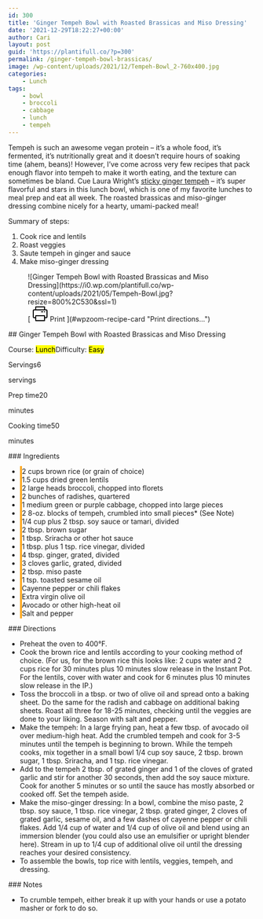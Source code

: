 ```yaml
---
id: 300
title: 'Ginger Tempeh Bowl with Roasted Brassicas and Miso Dressing'
date: '2021-12-29T18:22:27+00:00'
author: Cari
layout: post
guid: 'https://plantifull.co/?p=300'
permalink: /ginger-tempeh-bowl-brassicas/
image: /wp-content/uploads/2021/12/Tempeh-Bowl_2-760x400.jpg
categories:
    - Lunch
tags:
    - bowl
    - broccoli
    - cabbage
    - lunch
    - tempeh
---
```


Tempeh is such an awesome vegan protein – it’s a whole food, it’s fermented, it’s nutritionally great and it doesn’t require hours of soaking time (ahem, beans)! However, I’ve come across very few recipes that pack enough flavor into tempeh to make it worth eating, and the texture can sometimes be bland. Cue Laura Wright’s [sticky ginger tempeh](https://thefirstmess.com/2020/05/27/sticky-ginger-tempeh-recipe-coconut-rice/) – it’s super flavorful and stars in this lunch bowl, which is one of my favorite lunches to meal prep and eat all week. The roasted brassicas and miso-ginger dressing combine nicely for a hearty, umami-packed meal!

Summary of steps:

1. Cook rice and lentils
2. Roast veggies
3. Saute tempeh in ginger and sauce
4. Make miso-ginger dressing

<div class="wp-block-wpzoom-recipe-card-block-recipe-card header-content-align-left block-alignment-left recipe-card-noimage is-style-newdesign" id="wpzoom-recipe-card"><div class="recipe-card-image"> <figure> ![Ginger Tempeh Bowl with Roasted Brassicas and Miso Dressing](https://i0.wp.com/plantifull.co/wp-content/uploads/2021/05/Tempeh-Bowl.jpg?resize=800%2C530&ssl=1) <figcaption><div class="wpzoom-recipe-card-print-link"> [ <svg class="wpzoom-rcb-icon-print-link" height="32" viewbox="0 0 32 32" width="32" xmlns="http://www.w3.org/2000/svg"> <g data-name="Layer 55" id="Layer_55"> <path class="wpzoom-rcb-print-icon" d="M28,25H25a1,1,0,0,1,0-2h3a1,1,0,0,0,1-1V10a1,1,0,0,0-1-1H4a1,1,0,0,0-1,1V22a1,1,0,0,0,1,1H7a1,1,0,0,1,0,2H4a3,3,0,0,1-3-3V10A3,3,0,0,1,4,7H28a3,3,0,0,1,3,3V22A3,3,0,0,1,28,25Z"></path> <path class="wpzoom-rcb-print-icon" d="M25,31H7a1,1,0,0,1-1-1V20a1,1,0,0,1,1-1H25a1,1,0,0,1,1,1V30A1,1,0,0,1,25,31ZM8,29H24V21H8Z"></path> <path class="wpzoom-rcb-print-icon" d="M25,9a1,1,0,0,1-1-1V3H8V8A1,1,0,0,1,6,8V2A1,1,0,0,1,7,1H25a1,1,0,0,1,1,1V8A1,1,0,0,1,25,9Z"></path> <rect class="wpzoom-rcb-print-icon" height="2" width="2" x="24" y="11"></rect> <rect class="wpzoom-rcb-print-icon" height="2" width="4" x="18" y="11"></rect> </g> </svg> <span>Print</span> ](#wpzoom-recipe-card "Print directions...") </div> </figcaption> </figure> </div><div class="recipe-card-heading">## Ginger Tempeh Bowl with Roasted Brassicas and Miso Dressing

<span class="recipe-card-course">Course: <mark>Lunch</mark></span><span class="recipe-card-difficulty">Difficulty: <mark>Easy</mark></span></div><div class="recipe-card-details"><div class="details-items"><div class="detail-item detail-item-0"><span class="detail-item-icon oldicon oldicon-food" style="color: #FFA921;"></span><span class="detail-item-label">Servings</span>6

<span class="detail-item-unit">servings</span></div><div class="detail-item detail-item-1"><span class="detail-item-icon oldicon oldicon-clock" style="color: #FFA921;"></span><span class="detail-item-label">Prep time</span>20

<span class="detail-item-unit">minutes</span></div><div class="detail-item detail-item-2"><span class="detail-item-icon foodicons foodicons-cooking-food-in-a-hot-casserole" style="color: #FFA921;"></span><span class="detail-item-label">Cooking time</span>50

<span class="detail-item-unit">minutes</span></div></div></div><div class="recipe-card-ingredients">### Ingredients

- <span class="tick-circle" style="border: 2px solid #FFA921;"></span><span class="wpzoom-rcb-ingredient-name">2 cups brown rice (or grain of choice)</span>
- <span class="tick-circle" style="border: 2px solid #FFA921;"></span><span class="wpzoom-rcb-ingredient-name">1.5 cups dried green lentils</span>
- <span class="tick-circle" style="border: 2px solid #FFA921;"></span><span class="wpzoom-rcb-ingredient-name">2 large heads broccoli, chopped into florets</span>
- <span class="tick-circle" style="border: 2px solid #FFA921;"></span><span class="wpzoom-rcb-ingredient-name">2 bunches of radishes, quartered</span>
- <span class="tick-circle" style="border: 2px solid #FFA921;"></span><span class="wpzoom-rcb-ingredient-name">1 medium green or purple cabbage, chopped into large pieces</span>
- <span class="tick-circle" style="border: 2px solid #FFA921;"></span><span class="wpzoom-rcb-ingredient-name">2 8-oz. blocks of tempeh, crumbled into small pieces\* (See Note)</span>
- <span class="tick-circle" style="border: 2px solid #FFA921;"></span><span class="wpzoom-rcb-ingredient-name">1/4 cup plus 2 tbsp. soy sauce or tamari, divided</span>
- <span class="tick-circle" style="border: 2px solid #FFA921;"></span><span class="wpzoom-rcb-ingredient-name">2 tbsp. brown sugar</span>
- <span class="tick-circle" style="border: 2px solid #FFA921;"></span><span class="wpzoom-rcb-ingredient-name">1 tbsp. Sriracha or other hot sauce</span>
- <span class="tick-circle" style="border: 2px solid #FFA921;"></span><span class="wpzoom-rcb-ingredient-name">1 tbsp. plus 1 tsp. rice vinegar, divided</span>
- <span class="tick-circle" style="border: 2px solid #FFA921;"></span><span class="wpzoom-rcb-ingredient-name">4 tbsp. ginger, grated, divided</span>
- <span class="tick-circle" style="border: 2px solid #FFA921;"></span><span class="wpzoom-rcb-ingredient-name">3 cloves garlic, grated, divided</span>
- <span class="tick-circle" style="border: 2px solid #FFA921;"></span><span class="wpzoom-rcb-ingredient-name">2 tbsp. miso paste</span>
- <span class="tick-circle" style="border: 2px solid #FFA921;"></span><span class="wpzoom-rcb-ingredient-name">1 tsp. toasted sesame oil</span>
- <span class="tick-circle" style="border: 2px solid #FFA921;"></span><span class="wpzoom-rcb-ingredient-name">Cayenne pepper or chili flakes</span>
- <span class="tick-circle" style="border: 2px solid #FFA921;"></span><span class="wpzoom-rcb-ingredient-name">Extra virgin olive oil</span>
- <span class="tick-circle" style="border: 2px solid #FFA921;"></span><span class="wpzoom-rcb-ingredient-name">Avocado or other high-heat oil</span>
- <span class="tick-circle" style="border: 2px solid #FFA921;"></span><span class="wpzoom-rcb-ingredient-name">Salt and pepper</span>

</div><div class="recipe-card-directions">### Directions

- Preheat the oven to 400°F.
- Cook the brown rice and lentils according to your cooking method of choice. (For us, for the brown rice this looks like: 2 cups water and 2 cups rice for 30 minutes plus 10 minutes slow release in the Instant Pot. For the lentils, cover with water and cook for 6 minutes plus 10 minutes slow release in the IP.)
- Toss the broccoli in a tbsp. or two of olive oil and spread onto a baking sheet. Do the same for the radish and cabbage on additional baking sheets. Roast all three for 18-25 minutes, checking until the veggies are done to your liking. Season with salt and pepper.
- Make the tempeh: In a large frying pan, heat a few tbsp. of avocado oil over medium-high heat. Add the crumbled tempeh and cook for 3-5 minutes until the tempeh is beginning to brown. While the tempeh cooks, mix together in a small bowl 1/4 cup soy sauce, 2 tbsp. brown sugar, 1 tbsp. Sriracha, and 1 tsp. rice vinegar.
- Add to the tempeh 2 tbsp. of grated ginger and 1 of the cloves of grated garlic and stir for another 30 seconds, then add the soy sauce mixture. Cook for another 5 minutes or so until the sauce has mostly absorbed or cooked off. Set the tempeh aside.
- Make the miso-ginger dressing: In a bowl, combine the miso paste, 2 tbsp. soy sauce, 1 tbsp. rice vinegar, 2 tbsp. grated ginger, 2 cloves of grated garlic, sesame oil, and a few dashes of cayenne pepper or chili flakes. Add 1/4 cup of water and 1/4 cup of olive oil and blend using an immersion blender (you could also use an emulsifier or upright blender here). Stream in up to 1/4 cup of additional olive oil until the dressing reaches your desired consistency.
- To assemble the bowls, top rice with lentils, veggies, tempeh, and dressing.

</div><div class="recipe-card-notes">### Notes

- To crumble tempeh, either break it up with your hands or use a potato masher or fork to do so.

 </div><script type="application/ld+json">{"@context":"https:\/\/schema.org","@type":"Recipe","name":"Ginger Tempeh Bowl with Roasted Brassicas and Miso Dressing","image":["https:\/\/plantifull.co\/wp-content\/uploads\/2021\/05\/Tempeh-Bowl.jpg","https:\/\/plantifull.co\/wp-content\/uploads\/2021\/05\/Tempeh-Bowl-500x500.jpg","https:\/\/plantifull.co\/wp-content\/uploads\/2021\/05\/Tempeh-Bowl-500x375.jpg","https:\/\/plantifull.co\/wp-content\/uploads\/2021\/05\/Tempeh-Bowl-480x270.jpg"],"description":"","keywords":["bowl","broccoli","cabbage","lunch","tempeh"],"author":{"@type":"Person","name":"Cari"},"datePublished":"2021-12-29T18:22:27+00:00","prepTime":"PT20M","cookTime":"PT50M","totalTime":"PT1H10M","recipeCategory":["Lunch"],"recipeCuisine":[],"recipeYield":["6","6 servings"],"nutrition":{"@type":"NutritionInformation"},"recipeIngredient":["2 cups brown rice (or grain of choice)","1.5 cups dried green lentils","2 large heads broccoli, chopped into florets","2 bunches of radishes, quartered","1 medium green or purple cabbage, chopped into large pieces","2 8-oz. blocks of tempeh, crumbled into small pieces* (See Note)","1\/4 cup plus 2 tbsp. soy sauce or tamari, divided","2 tbsp. brown sugar","1 tbsp. Sriracha or other hot sauce","1 tbsp. plus 1 tsp. rice vinegar, divided","4 tbsp. ginger, grated, divided","3 cloves garlic, grated, divided","2 tbsp. miso paste","1 tsp. toasted sesame oil","Cayenne pepper or chili flakes","Extra virgin olive oil","Avocado or other high-heat oil","Salt and pepper"],"recipeInstructions":[{"@type":"HowToStep","name":"Preheat the oven to 400°F.","text":"Preheat the oven to 400°F.","url":"https:\/\/plantifull.co\/ginger-tempeh-bowl-brassicas\/#wpzoom-rcb-direction-step-0","image":""},{"@type":"HowToStep","name":"Cook the brown rice and lentils according to your cooking method of choice. (For us, for the brown rice this looks like: 2 cups water and 2 cups rice for 30 minutes plus 10 minutes slow release in the Instant Pot. For the lentils, cover with water and cook for 6 minutes plus 10 minutes slow release in the IP.)","text":"Cook the brown rice and lentils according to your cooking method of choice. (For us, for the brown rice this looks like: 2 cups water and 2 cups rice for 30 minutes plus 10 minutes slow release in the Instant Pot. For the lentils, cover with water and cook for 6 minutes plus 10 minutes slow release in the IP.)","url":"https:\/\/plantifull.co\/ginger-tempeh-bowl-brassicas\/#wpzoom-rcb-direction-step-27","image":""},{"@type":"HowToStep","name":"Toss the broccoli in a tbsp. or two of olive oil and spread onto a baking sheet. Do the same for the radish and cabbage on additional baking sheets. Roast all three for 18-25 minutes, checking until the veggies are done to your liking. Season with salt and pepper.","text":"Toss the broccoli in a tbsp. or two of olive oil and spread onto a baking sheet. Do the same for the radish and cabbage on additional baking sheets. Roast all three for 18-25 minutes, checking until the veggies are done to your liking. Season with salt and pepper.","url":"https:\/\/plantifull.co\/ginger-tempeh-bowl-brassicas\/#wpzoom-rcb-direction-step-324","image":""},{"@type":"HowToStep","name":"Make the tempeh: In a large frying pan, heat a few tbsp. of avocado oil over medium-high heat. Add the crumbled tempeh and cook for 3-5 minutes until the tempeh is beginning to brown. While the tempeh cooks, mix together in a small bowl 1\/4 cup soy sauce, 2 tbsp. brown sugar, 1 tbsp. Sriracha, and 1 tsp. rice vinegar.","text":"Make the tempeh: In a large frying pan, heat a few tbsp. of avocado oil over medium-high heat. Add the crumbled tempeh and cook for 3-5 minutes until the tempeh is beginning to brown. While the tempeh cooks, mix together in a small bowl 1\/4 cup soy sauce, 2 tbsp. brown sugar, 1 tbsp. Sriracha, and 1 tsp. rice vinegar.","url":"https:\/\/plantifull.co\/ginger-tempeh-bowl-brassicas\/#wpzoom-rcb-direction-step-589","image":""},{"@type":"HowToStep","name":"Add to the tempeh 2 tbsp. of grated ginger and 1 of the cloves of grated garlic and stir for another 30 seconds, then add the soy sauce mixture. Cook for another 5 minutes or so until the sauce has mostly absorbed or cooked off. Set the tempeh aside.","text":"Add to the tempeh 2 tbsp. of grated ginger and 1 of the cloves of grated garlic and stir for another 30 seconds, then add the soy sauce mixture. Cook for another 5 minutes or so until the sauce has mostly absorbed or cooked off. Set the tempeh aside.","url":"https:\/\/plantifull.co\/ginger-tempeh-bowl-brassicas\/#wpzoom-rcb-direction-step-910","image":""},{"@type":"HowToStep","name":"Make the miso-ginger dressing: In a bowl, combine the miso paste, 2 tbsp. soy sauce, 1 tbsp. rice vinegar, 2 tbsp. grated ginger, 2 cloves of grated garlic, sesame oil, and a few dashes of cayenne pepper or chili flakes. Add 1\/4 cup of water and 1\/4 cup of olive oil and blend using an immersion blender (you could also use an emulsifier or upright blender here). Stream in up to 1\/4 cup of additional olive oil until the dressing reaches your desired consistency.","text":"Make the miso-ginger dressing: In a bowl, combine the miso paste, 2 tbsp. soy sauce, 1 tbsp. rice vinegar, 2 tbsp. grated ginger, 2 cloves of grated garlic, sesame oil, and a few dashes of cayenne pepper or chili flakes. Add 1\/4 cup of water and 1\/4 cup of olive oil and blend using an immersion blender (you could also use an emulsifier or upright blender here). Stream in up to 1\/4 cup of additional olive oil until the dressing reaches your desired consistency.","url":"https:\/\/plantifull.co\/ginger-tempeh-bowl-brassicas\/#wpzoom-rcb-direction-step-1161","image":""},{"@type":"HowToStep","name":"To assemble the bowls, top rice with lentils, veggies, tempeh, and dressing.","text":"To assemble the bowls, top rice with lentils, veggies, tempeh, and dressing.","url":"https:\/\/plantifull.co\/ginger-tempeh-bowl-brassicas\/#wpzoom-rcb-direction-step-1626","image":""}]}</script></div>